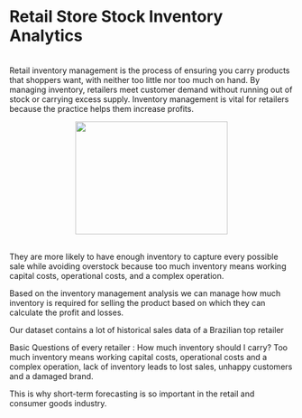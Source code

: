# Retail Store Stock Inventory Analytics

<br>Retail inventory management is the process of ensuring you carry products that shoppers want, with neither too little nor too much on hand. By managing inventory, retailers meet customer demand without running out of stock or carrying excess supply. Inventory management is vital for retailers because the practice helps them increase profits.<br>

<p align="center">
<img src="https://user-images.githubusercontent.com/70584627/191996539-7c0cfac9-4b87-4b29-8ed7-11675d9d1259.png" width="270" height="200" /></p>
<br>They are more likely to have enough inventory to capture every possible sale while avoiding overstock because too much inventory means working capital costs, operational costs, and a complex operation.

Based on the inventory management analysis we can manage how much inventory is required for selling the product based on which they can calculate the profit and losses.

Our dataset contains a lot of historical sales data of a Brazilian top retailer

Basic Questions of every retailer : How much inventory should I carry?  Too much inventory means working capital costs, operational costs and a complex operation, lack of inventory leads to lost sales, unhappy customers and a damaged brand.

This is why short-term forecasting is so important in the retail and consumer goods industry.

